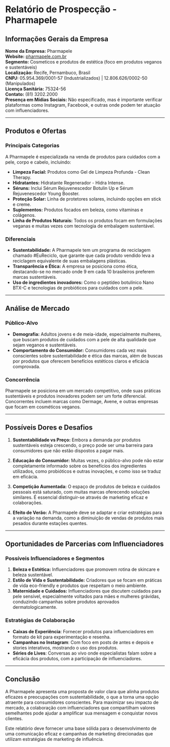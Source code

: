 # Relatório de Prospecção - Pharmapele

## Informações Gerais da Empresa

**Nome da Empresa:** Pharmapele  
**Website:** [pharmapele.com.br](http://www.pharmapele.com.br)  
**Segmento:** Cosmeticos e produtos de estética (foco em produtos veganos e sustentáveis)  
**Localização:** Recife, Pernambuco, Brasil  
**CNPJ:** 05.954.369/0001-57 (Industrializados) | 12.806.626/0002-50 (Manipulados)  
**Licença Sanitária:** 75324-56  
**Contato:** (81) 3202.2000  
**Presença em Mídias Sociais:** Não especificado, mas é importante verificar plataformas como Instagram, Facebook, e outras onde podem ter atuação com influenciadores.

---

## Produtos e Ofertas

### Principais Categorias
A Pharmapele é especializada na venda de produtos para cuidados com a pele, corpo e cabelo, incluindo:

- **Limpeza Facial:** Produtos como Gel de Limpeza Profunda - Clean Therapy.
- **Hidratantes:** Hidratante Regenerador - Hidra Intense.
- **Séruns:** Inclui Sérum Rejuvenescedor Botulin Up e Sérum Rejuvenescedor Young Booster.
- **Proteção Solar:** Linha de protetores solares, incluindo opções em stick e creme.
- **Suplementos:** Produtos focados em beleza, como vitaminas e colágenos.
- **Linha de Produtos Naturais:** Todos os produtos focam em formulações veganas e muitas vezes com tecnologia de embalagem sustentável.

### Diferenciais
- **Sustentabilidade:** A Pharmapele tem um programa de reciclagem chamado #EuReciclo, que garante que cada produto vendido leva a reciclagem equivalente de suas embalagens plásticas.
- **Transparência e Ética:** A empresa se posiciona como ética, destacando-se no mercado onde 9 em cada 10 brasileiros preferem marcas sustentáveis.
- **Uso de ingredientes inovadores:** Como o peptídeo botulínico Nano BTX-C e tecnologias de probióticos para cuidados com a pele.

---

## Análise de Mercado

### Público-Alvo
- **Demografia:** Adultos jovens e de meia-idade, especialmente mulheres, que buscam produtos de cuidados com a pele de alta qualidade que sejam veganos e sustentáveis.
- **Comportamento do Consumidor:** Consumidores cada vez mais conscientes sobre sustentabilidade e ética das marcas, além de buscas por produtos que oferecem benefícios estéticos claros e eficácia comprovada.

### Concorrência
Pharmapele se posiciona em um mercado competitivo, onde suas práticas sustentáveis e produtos inovadores podem ser um forte diferencial. Concorrentes incluem marcas como Dermage, Avene, e outras empresas que focam em cosméticos veganos.

---

## Possíveis Dores e Desafios

1. **Sustentabilidade vs Preço:** Embora a demanda por produtos sustentáveis esteja crescendo, o preço pode ser uma barreira para consumidores que não estão dispostos a pagar mais.
    
2. **Educação do Consumidor:** Muitas vezes, o público-alvo pode não estar completamente informado sobre os benefícios dos ingredientes utilizados, como probióticos e outras inovações, e como isso se traduz em eficácia.

3. **Competição Aumentada:** O espaço de produtos de beleza e cuidados pessoais está saturado, com muitas marcas oferecendo soluções similares. É essencial distinguir-se através de marketing eficaz e colaborações.

4. **Efeito de Verão:** A Pharmapele deve se adaptar e criar estratégias para a variação na demanda, como a diminuição de vendas de produtos mais pesados durante estações quentes.

---

## Oportunidades de Parcerias com Influenciadores

### Possíveis Influenciadores e Segmentos
1. **Beleza e Estética:** Influenciadores que promovem rotina de skincare e beleza sustentável.
2. **Estilo de Vida e Sustentabilidade:** Criadores que se focam em práticas de vida eco-friendly e produtos que respeitam o meio ambiente.
3. **Maternidade e Cuidados:** Influenciadores que discutem cuidados para pele sensível, especialmente voltados para mães e mulheres grávidas, conduzindo campanhas sobre produtos aprovados dermatologicamente.

### Estratégias de Colaboração
- **Caixas de Experiência**: Fornecer produtos para influenciadores em formato de kit para experimentação e resenha.
- **Campanhas no Instagram**: Com foco em posts de antes e depois e stories interativos, mostrando o uso dos produtos.
- **Séries de Lives**: Conversas ao vivo onde especialistas falam sobre a eficácia dos produtos, com a participação de influenciadores.

---

## Conclusão

A Pharmapele apresenta uma proposta de valor clara que alinha produtos eficazes e preocupações com sustentabilidade, o que a torna uma opção atraente para consumidores conscientes. Para maximizar seu impacto de mercado, a colaboração com influenciadores que compartilham valores semelhantes pode ajudar a amplificar sua mensagem e conquistar novos clientes.

Este relatório deve fornecer uma base sólida para o desenvolvimento de uma comunicação eficaz e campanhas de marketing direcionadas que utilizam estratégias de marketing de influência.
